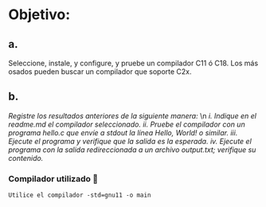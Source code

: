 # Objetivo: 
## a.
Seleccione, instale, y configure, y pruebe un compilador C11 ó C18. Los más osados pueden buscar un compilador que soporte C2x.
## b. 
_Registre los resultados anteriores de la siguiente manera:_ \n
_i. Indique en el readme.md el compilador seleccionado._
_ii. Pruebe el compilador con un programa hello.c que envíe a stdout la línea Hello, World! o similar._
_iii. Ejecute el programa y verifique que la salida es la esperada._
_iv. Ejecute el programa con la salida redireccionada a un archivo output.txt; verifique su contenido._

### Compilador utilizado 🔧
```
Utilice el compilador -std=gnu11 -o main
```
